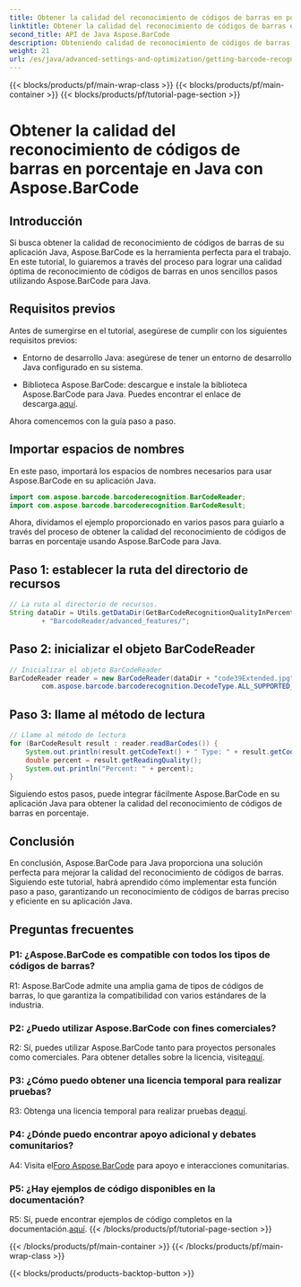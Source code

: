 ```yaml
---
title: Obtener la calidad del reconocimiento de códigos de barras en porcentaje en Java con Aspose.BarCode
linktitle: Obtener la calidad del reconocimiento de códigos de barras en porcentaje
second_title: API de Java Aspose.BarCode
description: Obteniendo calidad de reconocimiento de códigos de barras en Java con Aspose.BarCode. Siga nuestra guía paso a paso para obtener resultados óptimos.
weight: 21
url: /es/java/advanced-settings-and-optimization/getting-barcode-recognition-quality-percent/
---
```


{{< blocks/products/pf/main-wrap-class >}}
{{< blocks/products/pf/main-container >}}
{{< blocks/products/pf/tutorial-page-section >}}

# Obtener la calidad del reconocimiento de códigos de barras en porcentaje en Java con Aspose.BarCode

## Introducción

Si busca obtener la calidad de reconocimiento de códigos de barras de su aplicación Java, Aspose.BarCode es la herramienta perfecta para el trabajo. En este tutorial, lo guiaremos a través del proceso para lograr una calidad óptima de reconocimiento de códigos de barras en unos sencillos pasos utilizando Aspose.BarCode para Java.

## Requisitos previos

Antes de sumergirse en el tutorial, asegúrese de cumplir con los siguientes requisitos previos:

- Entorno de desarrollo Java: asegúrese de tener un entorno de desarrollo Java configurado en su sistema.

-  Biblioteca Aspose.BarCode: descargue e instale la biblioteca Aspose.BarCode para Java. Puedes encontrar el enlace de descarga.[aquí](https://releases.aspose.com/barcode/java/).

Ahora comencemos con la guía paso a paso.

## Importar espacios de nombres

En este paso, importará los espacios de nombres necesarios para usar Aspose.BarCode en su aplicación Java.

```java
import com.aspose.barcode.barcoderecognition.BarCodeReader;
import com.aspose.barcode.barcoderecognition.BarCodeResult;


```

Ahora, dividamos el ejemplo proporcionado en varios pasos para guiarlo a través del proceso de obtener la calidad del reconocimiento de códigos de barras en porcentaje usando Aspose.BarCode para Java.

## Paso 1: establecer la ruta del directorio de recursos

```java
// La ruta al directorio de recursos.
String dataDir = Utils.getDataDir(GetBarCodeRecognitionQualityInPercent.class)
		+ "BarcodeReader/advanced_features/";
```

## Paso 2: inicializar el objeto BarCodeReader

```java
// Inicializar el objeto BarCodeReader
BarCodeReader reader = new BarCodeReader(dataDir + "code39Extended.jpg",
		com.aspose.barcode.barcoderecognition.DecodeType.ALL_SUPPORTED_TYPES);
```

## Paso 3: llame al método de lectura

```java
// Llame al método de lectura
for (BarCodeResult result : reader.readBarCodes()) {
	System.out.println(result.getCodeText() + " Type: " + result.getCodeType());
	double percent = result.getReadingQuality();
	System.out.println("Percent: " + percent);
}
```

Siguiendo estos pasos, puede integrar fácilmente Aspose.BarCode en su aplicación Java para obtener la calidad del reconocimiento de códigos de barras en porcentaje.

## Conclusión

En conclusión, Aspose.BarCode para Java proporciona una solución perfecta para mejorar la calidad del reconocimiento de códigos de barras. Siguiendo este tutorial, habrá aprendido cómo implementar esta función paso a paso, garantizando un reconocimiento de códigos de barras preciso y eficiente en su aplicación Java.

## Preguntas frecuentes

### P1: ¿Aspose.BarCode es compatible con todos los tipos de códigos de barras?

R1: Aspose.BarCode admite una amplia gama de tipos de códigos de barras, lo que garantiza la compatibilidad con varios estándares de la industria.

### P2: ¿Puedo utilizar Aspose.BarCode con fines comerciales?

 R2: Sí, puedes utilizar Aspose.BarCode tanto para proyectos personales como comerciales. Para obtener detalles sobre la licencia, visite[aquí](https://purchase.aspose.com/buy).

### P3: ¿Cómo puedo obtener una licencia temporal para realizar pruebas?

R3: Obtenga una licencia temporal para realizar pruebas de[aquí](https://purchase.aspose.com/temporary-license/).

### P4: ¿Dónde puedo encontrar apoyo adicional y debates comunitarios?

 A4: Visita el[Foro Aspose.BarCode](https://forum.aspose.com/c/barcode/13) para apoyo e interacciones comunitarias.

### P5: ¿Hay ejemplos de código disponibles en la documentación?

 R5: Sí, puede encontrar ejemplos de código completos en la documentación.[aquí](https://reference.aspose.com/barcode/java/).
{{< /blocks/products/pf/tutorial-page-section >}}

{{< /blocks/products/pf/main-container >}}
{{< /blocks/products/pf/main-wrap-class >}}

{{< blocks/products/products-backtop-button >}}
